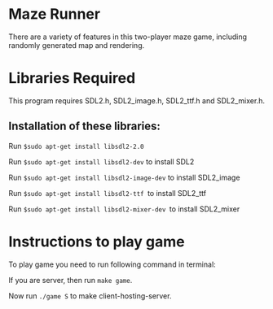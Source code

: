 # **Maze Runner**
There are a variety of features in this two-player maze game, including randomly generated map and rendering.


# **Libraries Required**

This program requires SDL2.h, SDL2_image.h, SDL2_ttf.h and SDL2_mixer.h.

## Installation of these libraries:

 Run `$sudo apt-get install libsdl2-2.0 `
  
 Run `$sudo apt-get install libsdl2-dev` to install SDL2
 
Run `$sudo apt-get install libsdl2-image-dev` to install SDL2_image

Run `$sudo apt-get install libsdl2-ttf `to install SDL2_ttf

Run `$sudo apt-get install libsdl2-mixer-dev `to install SDL2_mixer
   
# Instructions to play game

To play game you need to run following command in terminal:

If you are server, then run `make game`. 

Now run `./game S` to make client-hosting-server.


   
    
